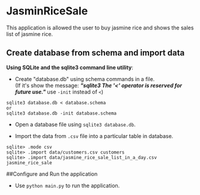 # JasminRiceSale

This application is allowed the user to buy jasmine rice and shows the sales list of jasmine rice.

## Create database from schema and import data

**Using SQLite and the sqlite3 command line utility**:  

- Create "database.db" using schema commands in a file.  
  (If it's show the message: ***"sqlite3 The '<' operator is reserved for future use."*** use `-init` instead of `<`)
``` 
sqlite3 database.db < database.schema 
or
sqlite3 database.db -init database.schema 
```

- Open a database file using ```sqlite3 database.db```.  


- Import the data from `.csv` file into a particular table in database.
```
sqlite> .mode csv
sqlite> .import data/customers.csv customers
sqlite> .import data/jasmine_rice_sale_list_in_a_day.csv jasmine_rice_sale 
```

##Configure and Run the application  

 - Use `python main.py` to run the application.
